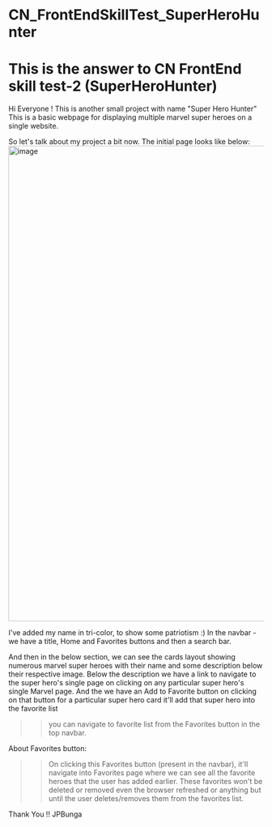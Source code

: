 # CN_FrontEndSkillTest_SuperHeroHunter
This is the answer to CN FrontEnd skill test-2 (SuperHeroHunter)
=======================================================================================================================================================================
Hi Everyone !
This is another small project with name "Super Hero Hunter"
This is a basic webpage for displaying multiple marvel super heroes on a single website.

So let's talk about my project a bit now.
The initial page looks like below:
<img width="940" alt="image" src="https://github.com/JPBunga/CN_FrontEndSkillTest_SuperHeroHunter/assets/143939539/63a55606-9030-4ff1-b3c0-23f181ddeaa8">

I've added my name in tri-color, to show some patriotism :)
In the navbar - we have a title, Home and Favorites buttons and then a search bar.

And then in the below section, we can see the cards layout showing numerous marvel super heroes with their name and some description below their respective image.
Below the description we have a link to navigate to the super hero's single page on clicking on any particular super hero's single Marvel page.
And the we have an Add to Favorite button on clicking on that button for a particular super hero card it'll add that super hero into the favorite list
>> you can navigate to favorite list from the Favorites button in the top navbar.

About Favorites button:
>> On clicking this Favorites button (present in the navbar), it'll navigate into Favorites page where we can see all the favorite heroes that the user has added earlier.
>> These favorites won't be deleted or removed even the browser refreshed or anything but until the user deletes/removes them from the favorites list.


Thank You !!
JPBunga

